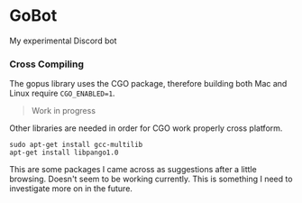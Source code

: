 # GoBot

My experimental Discord bot

### Cross Compiling
The gopus library uses the CGO package, therefore building both Mac and Linux require `CGO_ENABLED=1`.

> Work in progress

Other libraries are needed in order for CGO work properly cross platform.

```
sudo apt-get install gcc-multilib
apt-get install libpango1.0
```

This are some packages I came across as suggestions after a little browsing. Doesn't seem to be working currently.
This is something I need to investigate more on in the future.

